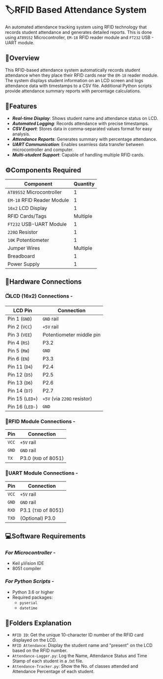 # 🏷️RFID Based Attendance System

An automated attendance tracking system using RFID technology that records student attendance and generates detailed reports. This is done using `AT89S52` Microcontroller, `EM-18` RFID reader module and `FT232` USB - UART module.

## 📝Overview

This RFID-based attendance system automatically records student attendance when they place their RFID cards near the `EM-18` reader module. The system displays student information on an LCD screen and logs attendance data with timestamps to a CSV file. Additional Python scripts provide attendance summary reports with percentage calculations.

## 🚀Features

- ***Real-time Display***: Shows student name and attendance status on LCD.
- ***Automated Logging***: Records attendance with precise timestamps.
- ***CSV Export***: Stores data in comma-separated values format for easy analysis.
- ***Attendance Reports***: Generates summary with percentage attendance.
- ***UART Communication***: Enables seamless data transfer between microcontroller and computer.
- ***Multi-student Support***: Capable of handling multiple RFID cards.

## ⚙️Components Required

| Component | Quantity |
|-----------|----------|
| `AT89S52` Microcontroller | 1 |
| `EM-18` RFID Reader Module | 1 |
| `16x2` LCD Display | 1 |
| RFID Cards/Tags | Multiple |
| `FT232` USB-UART Module | 1 |
| `220Ω` Resistor | 1 |
| `10K` Potentiometer | 1 |
| Jumper Wires | Multiple |
| Breadboard | 1 |
| Power Supply | 1 |

## 🔧Hardware Connections

### 📺**LCD** (16x2) **Connections** -

| LCD Pin | Connection |
|---------|------------|
| Pin 1 (`GND`) | `GND` rail |
| Pin 2 (`VCC`) | `+5V` rail |
| Pin 3 (`VEE`) | Potentiometer middle pin |
| Pin 4 (`RS`) | P3.2 |
| Pin 5 (`RW`) | `GND` |
| Pin 6 (`EN`) | P3.3 |
| Pin 11 (`D4`) | P2.4 |
| Pin 12 (`D5`) | P2.5 |
| Pin 13 (`D6`) | P2.6 |
| Pin 14 (`D7`) | P2.7 |
| Pin 15 (`LED+`) | `+5V` (via `220Ω` resistor) |
| Pin 16 (`LED-`) | `GND` |

### 🪪**RFID Module Connections** - 

| Pin | Connection |
|----------|------------|
| `VCC` | `+5V` rail |
| `GND` | `GND` rail |
| `TX` | P3.0 (`RXD` of 8051) |

### 🔌**UART Module Connections** - 

| Pin | Connection |
|----------|------------|
| `VCC` | `+5V` rail |
| `GND` | `GND` rail |
| `RXD` | P3.1 (`TXD` of 8051) |
| `TXD` | (Optional) P3.0 |

## 💻Software Requirements

### ***For Microcontroller*** - 
- Keil μVision IDE
- 8051 compiler

### ***For Python Scripts*** - 
- Python 3.6 or higher
- Required packages:
  - `pyserial`
  - `datetime`

## 📂Folders Explanation

- `RFID ID`: Get the unique 10-character ID number of the RFID card displayed on the LCD.
- `RFID Attendance`: Display the student name and "present" on the LCD based on the RFID number.
- `Attendance-Logger.py`: Log the Name, Attendance Status and Time Stamp of each student in a .txt file.
- `Attendance-Tracker.py`: Show the No. of classes attended and Attendance Percentage of each student.
